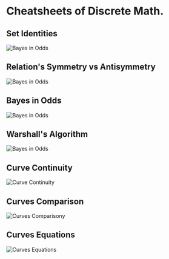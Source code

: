 # Cheatsheets of Discrete Math.

<!-- [:arrow_down: Tags legend](#tags-legend) at the end of the page. -->

<!-- - []() by []() ( _:movie_camera:_ ) -->

## Set Identities

![Bayes in Odds](./cheatsheet/set_idetities.png)

## Relation's Symmetry vs Antisymmetry

![Bayes in Odds](./cheatsheet/symmetry_vs_antisymmetry.svg)

## Bayes in Odds

![Bayes in Odds](./cheatsheet/bayes_in_odds.png)

## Warshall's Algorithm

![Bayes in Odds](./cheatsheet/warshalls_closure.png)

## Curve Continuity

![Curve Continuity](./cheatsheet/curve_continuity.jpg)

## Curves Comparison

![Curves Comparisony](./cheatsheet/curves_comparison.jpg)

## Curves Equations

![Curves Equations](./cheatsheet/curves_equations.jpg)
